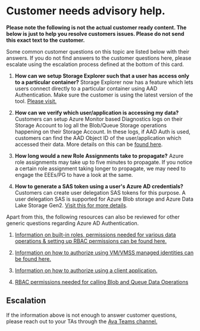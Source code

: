 <properties
	  pageTitle="Customer needs advisory help."
	  description="Customer needs advisory help."
      service="Microsoft.Storage"
      resource="Microsoft.Storage/storageAccounts,Microsoft.ClassicStorage/storageAccounts"
	  authors="yagohel23"
	  ms.author="yagohel"
	  displayOrder=""
	  selfHelpType="TSG_Content"
	  supportTopicIds="32679285,32679299,32679292,32678715"
	  resourceTags=""
	  productPesIds="16459,16461,15629,16598"
	  cloudEnvironments="public, fairfax, usnat, ussec"
	  articleId="9913d2e9-78a3-4e8a-9e15-316d0e8d25eb"
	  ownershipId="StorageMediaEdge_StorageBlobs"
/>

# Customer needs advisory help.

**Please note the following is not the actual customer ready content. The below is just to help you resolve customers issues. Please do not send this exact text to the customer.**

Some common customer questions on this topic are listed below with their answers. If you do not find answers to the customer questions here, please escalate using the escalation process defined at the bottom of this card. 

1. **How can we setup Storage Explorer such that a user has access only to a particular container?** Storage Explorer now has a feature which lets users connect directly to a particular container using AAD Authentication. Make sure the customer is using the latest version of the tool. [Please visit.](https://docs.microsoft.com/azure/vs-azure-tools-storage-manage-with-storage-explorer?tabs=windows#add-a-resource-via-azure-ad)

2. **How can we verify which user/application is accessing my data?** Customers can setup Azure Monitor based Diagnostics logs on their Storage Account to log all the Blob/Queue Storage operations happening on their Storage Account. In these logs, if AAD Auth is used, customers can find the AAD Object ID of the user/application which accessed their data. More details on this can be [found here](https://docs.microsoft.com/azure/storage/blobs/monitor-blob-storage-reference#resource-logs-preview).

3. **How long would a new Role Assignments take to propagate?** Azure role assignments may take up to five minutes to propagate. If you notice a certain role assignment taking longer to propagate, we may need to engage the EEEs/PG to have a look at the same. 

4. **How to generate a SAS token using a user's Azure AD credentials?** Customers can create user delegation SAS tokens for this purpose. A user delegation SAS is supported for Azure Blob storage and Azure Data Lake Storage Gen2. [Visit this for more details](https://docs.microsoft.com/rest/api/storageservices/create-user-delegation-sas). 


Apart from this, the following resources can also be reviewed for other generic questions regarding Azure AD Authentication. 

1. [Information on built-in roles, permissions needed for various data operations & setting up RBAC permissions can be found here.](https://docs.microsoft.com/azure/storage/common/storage-auth-aad#access-data-with-an-azure-ad-account)

2. [Information on how to authorize using VM/VMSS managed identities can be found here.](https://docs.microsoft.com/azure/storage/common/storage-auth-aad-msi)

3. [Information on how to authorize using a client application.](https://docs.microsoft.com/azure/storage/common/storage-auth-aad-app?tabs=dotnet)

4. [RBAC permissions needed for calling Blob and Queue Data Operations](https://docs.microsoft.com/rest/api/storageservices/authorize-with-azure-active-directory#permissions-for-calling-blob-and-queue-data-operations)

## Escalation

If the information above is not enough to answer customer questions, please reach out to your TAs through the [Ava Teams channel.](https://teams.microsoft.com/l/channel/19%3a3e1c65a38017478b86ad318bf03a1f65%40thread.skype/Storage?groupId=8a6a0fe1-0d7d-41a0-93f0-0fd7af9ac2c8&tenantId=72f988bf-86f1-41af-91ab-2d7cd011db47)

